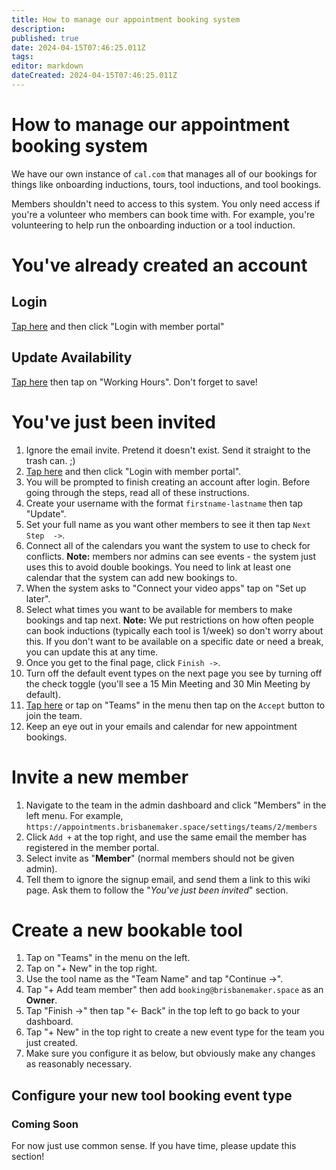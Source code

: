 ```yaml
---
title: How to manage our appointment booking system
description: 
published: true
date: 2024-04-15T07:46:25.011Z
tags: 
editor: markdown
dateCreated: 2024-04-15T07:46:25.011Z
---
```


# How to manage our appointment booking system
We have our own instance of `cal.com` that manages all of our bookings for things like onboarding inductions, tours, tool inductions, and tool bookings. 

Members shouldn't need to access to this system. You only need access if you're a volunteer who members can book time with. For example, you're volunteering to help run the onboarding induction or a tool induction.

# You've already created an account
## Login
[Tap here](http://appointments.brisbanemaker.space/) and then click "Login with member portal"

## Update Availability
[Tap here](https://appointments.brisbanemaker.space/availability) then tap on "Working Hours". Don't forget to save!

# You've just been invited
1. Ignore the email invite. Pretend it doesn't exist. Send it straight to the trash can. ;) 
2. [Tap here](http://appointments.brisbanemaker.space/) and then click "Login with member portal".
3. You will be prompted to finish creating an account after login. Before going through the steps, read all of these instructions.
4. Create your username with the format `firstname-lastname` then tap "Update".
5. Set your full name as you want other members to see it then tap `Next Step  ->`.
6. Connect all of the calendars you want the system to use to check for conflicts.
		**Note:** members nor admins can see events - the system just uses this to avoid double bookings. You need to link at least one calendar that the system can add new bookings to.
7. When the system asks to "Connect your video apps" tap on "Set up later".
8. Select what times you want to be available for members to make bookings and tap next. 
		**Note:** We put restrictions on how often people can book inductions (typically each tool is 1/week) so don't worry about this. If you don't want to be available on a specific date or need a break, you can update this at any time.
9. Once you get to the final page, click `Finish ->`.
10. Turn off the default event types on the next page you see by turning off the check toggle (you'll see a 15 Min Meeting and 30 Min Meeting by default).
11. [Tap here](https://appointments.brisbanemaker.space/teams) or tap on "Teams" in the menu then tap on the `Accept` button to join the team.
12. Keep an eye out in your emails and calendar for new appointment bookings.

# Invite a new member
1. Navigate to the team in the admin dashboard and click "Members" in the left menu. For example, `https://appointments.brisbanemaker.space/settings/teams/2/members`
2. Click `Add +` at the top right, and use the same email the member has registered in the member portal.
3. Select invite as "**Member**" (normal members should not be given admin).
4. Tell them to ignore the signup email, and send them a link to this wiki page. Ask them to follow the "*You've just been invited*" section.

# Create a new bookable tool
1. Tap on "Teams" in the menu on the left.
2. Tap on "+ New" in the top right.
3. Use the tool name as the "Team Name" and tap "Continue ->".
4. Tap "+ Add team member" then add `booking@brisbanemaker.space` as an **Owner**.
5. Tap "Finish ->" then tap "<- Back" in the top left to go back to your dashboard.
6. Tap "+ New" in the top right to create a new event type for the team you just created.
7. Make sure you configure it as below, but obviously make any changes as reasonably necessary.

## Configure your new tool booking event type
### Coming Soon
For now just use common sense. If you have time, please update this section!